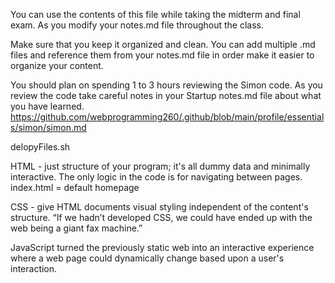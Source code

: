 You can use the contents of this file while taking the midterm and final exam. As you modify your notes.md file throughout the class.

Make sure that you keep it organized and clean.
You can add multiple .md files and reference them from your notes.md file in order make it easier to organize your content.


You should plan on spending 1 to 3 hours reviewing the Simon code. As you review the code take careful notes in your Startup notes.md file about what you have learned.
https://github.com/webprogramming260/.github/blob/main/profile/essentials/simon/simon.md

delopyFiles.sh

HTML - just structure of your program; it's all dummy data and minimally interactive. The only logic in the code is for navigating between pages.
index.html = default homepage

CSS - give HTML documents visual styling independent of the content's structure. “If we hadn’t developed CSS, we could have ended up with the web being a giant fax machine.”

JavaScript turned the previously static web into an interactive experience where a web page could dynamically change based upon a user's interaction.
